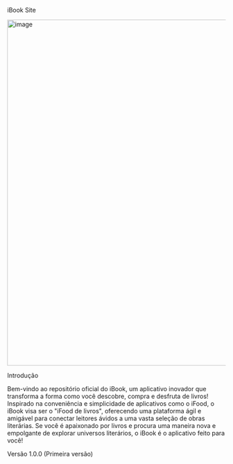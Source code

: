 iBook Site

<img width="1897" height="798" alt="image" src="https://github.com/user-attachments/assets/a5e8e76a-6e8f-4aa7-81d2-d82f2d91a745" />

Introdução

Bem-vindo ao repositório oficial do iBook, um aplicativo inovador que transforma a forma como você descobre, compra e desfruta de livros! Inspirado na conveniência e simplicidade de aplicativos como o iFood, o iBook visa ser o "iFood de livros", oferecendo uma plataforma ágil e amigável para conectar leitores ávidos a uma vasta seleção de obras literárias. Se você é apaixonado por livros e procura uma maneira nova e empolgante de explorar universos literários, o iBook é o aplicativo feito para você!

Versão
1.0.0 (Primeira versão)
